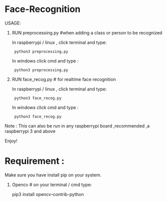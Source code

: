 # Face-Recognition
USAGE:

	
1. RUN preprocessing.py  #when adding a class or person to be recognized

	In raspberrypi / linux , click terminal and type:
	
	    python3 preprocessing.py
	    
	In windows click cmd and type :
	
	    python3 preprocessing.py
	
	
2. RUN face_recog.py   #  for realtime face recognition

	In raspberrypi / linux , click terminal and type:
	
	    python3 face_recog.py
	    
	In windows click cmd and type :
	
	    python3 face_recog.py

Note : This can also  be run in any raspberrypi board ,recommended ,a raspberrypi 3 and above

Enjoy!

# Requirement :
 Make sure you have install pip on your system.
1. Opencv # on your terminal / cmd type:

	pip3 install opencv-contrib-python 
 

